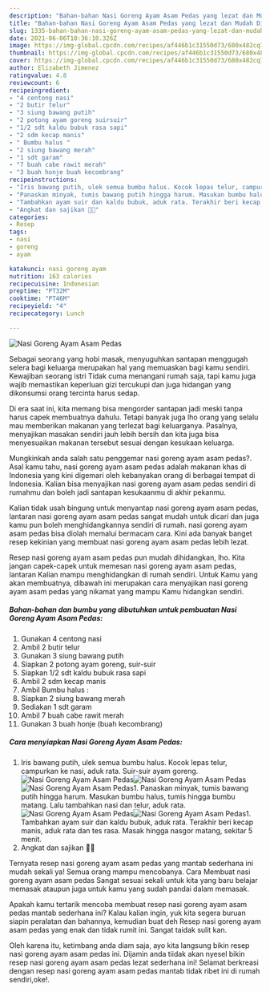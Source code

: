 ```yaml
---
description: "Bahan-bahan Nasi Goreng Ayam Asam Pedas yang lezat dan Mudah Dibuat"
title: "Bahan-bahan Nasi Goreng Ayam Asam Pedas yang lezat dan Mudah Dibuat"
slug: 1335-bahan-bahan-nasi-goreng-ayam-asam-pedas-yang-lezat-dan-mudah-dibuat
date: 2021-06-06T10:36:10.326Z
image: https://img-global.cpcdn.com/recipes/af446b1c31550d73/680x482cq70/nasi-goreng-ayam-asam-pedas-foto-resep-utama.jpg
thumbnail: https://img-global.cpcdn.com/recipes/af446b1c31550d73/680x482cq70/nasi-goreng-ayam-asam-pedas-foto-resep-utama.jpg
cover: https://img-global.cpcdn.com/recipes/af446b1c31550d73/680x482cq70/nasi-goreng-ayam-asam-pedas-foto-resep-utama.jpg
author: Elizabeth Jimenez
ratingvalue: 4.8
reviewcount: 6
recipeingredient:
- "4 centong nasi"
- "2 butir telur"
- "3 siung bawang putih"
- "2 potong ayam goreng suirsuir"
- "1/2 sdt kaldu bubuk rasa sapi"
- "2 sdm kecap manis"
- " Bumbu halus "
- "2 siung bawang merah"
- "1 sdt garam"
- "7 buah cabe rawit merah"
- "3 buah honje buah kecombrang"
recipeinstructions:
- "Iris bawang putih, ulek semua bumbu halus. Kocok lepas telur, campurkan ke nasi, aduk rata. Suir-suir ayam goreng."
- "Panaskan minyak, tumis bawang putih hingga harum. Masukan bumbu halus, tumis hingga bumbu matang. Lalu tambahkan nasi dan telur, aduk rata."
- "Tambahkan ayam suir dan kaldu bubuk, aduk rata. Terakhir beri kecap manis, aduk rata dan tes rasa. Masak hingga nasgor matang, sekitar 5 menit."
- "Angkat dan sajikan 🤗😘"
categories:
- Resep
tags:
- nasi
- goreng
- ayam

katakunci: nasi goreng ayam 
nutrition: 163 calories
recipecuisine: Indonesian
preptime: "PT32M"
cooktime: "PT46M"
recipeyield: "4"
recipecategory: Lunch

---
```



![Nasi Goreng Ayam Asam Pedas](https://img-global.cpcdn.com/recipes/af446b1c31550d73/680x482cq70/nasi-goreng-ayam-asam-pedas-foto-resep-utama.jpg)

Sebagai seorang yang hobi masak, menyuguhkan santapan menggugah selera bagi keluarga merupakan hal yang memuaskan bagi kamu sendiri. Kewajiban seorang istri Tidak cuma menangani rumah saja, tapi kamu juga wajib memastikan keperluan gizi tercukupi dan juga hidangan yang dikonsumsi orang tercinta harus sedap.

Di era  saat ini, kita memang bisa mengorder santapan jadi meski tanpa harus capek membuatnya dahulu. Tetapi banyak juga lho orang yang selalu mau memberikan makanan yang terlezat bagi keluarganya. Pasalnya, menyajikan masakan sendiri jauh lebih bersih dan kita juga bisa menyesuaikan makanan tersebut sesuai dengan kesukaan keluarga. 



Mungkinkah anda salah satu penggemar nasi goreng ayam asam pedas?. Asal kamu tahu, nasi goreng ayam asam pedas adalah makanan khas di Indonesia yang kini digemari oleh kebanyakan orang di berbagai tempat di Indonesia. Kalian bisa menyajikan nasi goreng ayam asam pedas sendiri di rumahmu dan boleh jadi santapan kesukaanmu di akhir pekanmu.

Kalian tidak usah bingung untuk menyantap nasi goreng ayam asam pedas, lantaran nasi goreng ayam asam pedas sangat mudah untuk dicari dan juga kamu pun boleh menghidangkannya sendiri di rumah. nasi goreng ayam asam pedas bisa diolah memalui bermacam cara. Kini ada banyak banget resep kekinian yang membuat nasi goreng ayam asam pedas lebih lezat.

Resep nasi goreng ayam asam pedas pun mudah dihidangkan, lho. Kita jangan capek-capek untuk memesan nasi goreng ayam asam pedas, lantaran Kalian mampu menghidangkan di rumah sendiri. Untuk Kamu yang akan membuatnya, dibawah ini merupakan cara menyajikan nasi goreng ayam asam pedas yang nikamat yang mampu Kamu hidangkan sendiri.

<!--inarticleads1-->

##### Bahan-bahan dan bumbu yang dibutuhkan untuk pembuatan Nasi Goreng Ayam Asam Pedas:

1. Gunakan 4 centong nasi
1. Ambil 2 butir telur
1. Gunakan 3 siung bawang putih
1. Siapkan 2 potong ayam goreng, suir-suir
1. Siapkan 1/2 sdt kaldu bubuk rasa sapi
1. Ambil 2 sdm kecap manis
1. Ambil  Bumbu halus :
1. Siapkan 2 siung bawang merah
1. Sediakan 1 sdt garam
1. Ambil 7 buah cabe rawit merah
1. Gunakan 3 buah honje (buah kecombrang)




<!--inarticleads2-->

##### Cara menyiapkan Nasi Goreng Ayam Asam Pedas:

1. Iris bawang putih, ulek semua bumbu halus. Kocok lepas telur, campurkan ke nasi, aduk rata. Suir-suir ayam goreng.
<img src="https://img-global.cpcdn.com/steps/dcdef2ec23465356/160x128cq70/nasi-goreng-ayam-asam-pedas-langkah-memasak-1-foto.jpg" alt="Nasi Goreng Ayam Asam Pedas"><img src="https://img-global.cpcdn.com/steps/a8dac804b46e1084/160x128cq70/nasi-goreng-ayam-asam-pedas-langkah-memasak-1-foto.jpg" alt="Nasi Goreng Ayam Asam Pedas"><img src="https://img-global.cpcdn.com/steps/797ad460999866cc/160x128cq70/nasi-goreng-ayam-asam-pedas-langkah-memasak-1-foto.jpg" alt="Nasi Goreng Ayam Asam Pedas">1. Panaskan minyak, tumis bawang putih hingga harum. Masukan bumbu halus, tumis hingga bumbu matang. Lalu tambahkan nasi dan telur, aduk rata.
<img src="https://img-global.cpcdn.com/steps/9aa4d3d0458e4d99/160x128cq70/nasi-goreng-ayam-asam-pedas-langkah-memasak-2-foto.jpg" alt="Nasi Goreng Ayam Asam Pedas"><img src="https://img-global.cpcdn.com/steps/94a395f15bfdadbf/160x128cq70/nasi-goreng-ayam-asam-pedas-langkah-memasak-2-foto.jpg" alt="Nasi Goreng Ayam Asam Pedas">1. Tambahkan ayam suir dan kaldu bubuk, aduk rata. Terakhir beri kecap manis, aduk rata dan tes rasa. Masak hingga nasgor matang, sekitar 5 menit.
1. Angkat dan sajikan 🤗😘




Ternyata resep nasi goreng ayam asam pedas yang mantab sederhana ini mudah sekali ya! Semua orang mampu mencobanya. Cara Membuat nasi goreng ayam asam pedas Sangat sesuai sekali untuk kita yang baru belajar memasak ataupun juga untuk kamu yang sudah pandai dalam memasak.

Apakah kamu tertarik mencoba membuat resep nasi goreng ayam asam pedas mantab sederhana ini? Kalau kalian ingin, yuk kita segera buruan siapin peralatan dan bahannya, kemudian buat deh Resep nasi goreng ayam asam pedas yang enak dan tidak rumit ini. Sangat taidak sulit kan. 

Oleh karena itu, ketimbang anda diam saja, ayo kita langsung bikin resep nasi goreng ayam asam pedas ini. Dijamin anda tiidak akan nyesel bikin resep nasi goreng ayam asam pedas lezat sederhana ini! Selamat berkreasi dengan resep nasi goreng ayam asam pedas mantab tidak ribet ini di rumah sendiri,oke!.

